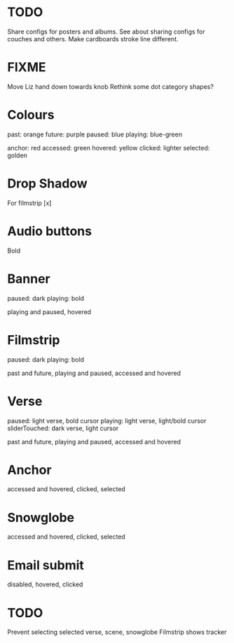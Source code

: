 # TODO
Share configs for posters and albums.
See about sharing configs for couches and others.
Make cardboards stroke line different.

# FIXME
Move Liz hand down towards knob
Rethink some dot category shapes?

# Colours
past: orange
future: purple
paused: blue
playing: blue-green

anchor: red
accessed: green
hovered: yellow
clicked: lighter
selected: golden

# Drop Shadow
For filmstrip [x]

# Audio buttons
Bold

# Banner
paused: dark
playing: bold

playing and paused, hovered

# Filmstrip
paused: dark
playing: bold

past and future, playing and paused, accessed and hovered

# Verse
paused: light verse, bold cursor
playing: light verse, light/bold cursor
sliderTouched: dark verse, light cursor

past and future, playing and paused, accessed and hovered

# Anchor
accessed and hovered, clicked, selected

# Snowglobe
accessed and hovered, clicked, selected

# Email submit
disabled, hovered, clicked

# TODO
Prevent selecting selected verse, scene, snowglobe
Filmstrip shows tracker